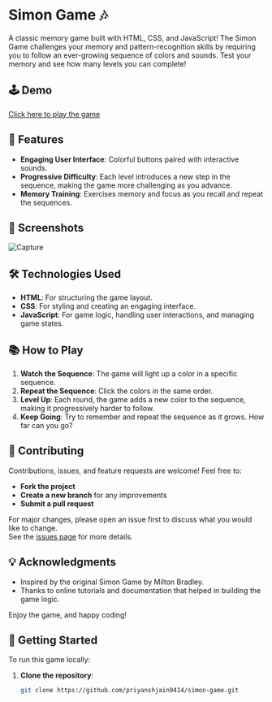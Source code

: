 # Simon Game 🎶

A classic memory game built with HTML, CSS, and JavaScript! The Simon Game challenges your memory and pattern-recognition skills by requiring you to follow an ever-growing sequence of colors and sounds. Test your memory and see how many levels you can complete!

## 🕹️ Demo

[Click here to play the game](https://priyanshjain9414.github.io/simon-game)  

## 🎨 Features

- **Engaging User Interface**: Colorful buttons paired with interactive sounds.
- **Progressive Difficulty**: Each level introduces a new step in the sequence, making the game more challenging as you advance.
- **Memory Training**: Exercises memory and focus as you recall and repeat the sequences.

## 📸 Screenshots

![Capture](https://github.com/user-attachments/assets/64265690-2ae7-4f9e-afeb-eb756be59b12)

## 🛠️ Technologies Used

- **HTML**: For structuring the game layout.
- **CSS**: For styling and creating an engaging interface.
- **JavaScript**: For game logic, handling user interactions, and managing game states.

## 📚 How to Play

1. **Watch the Sequence**: The game will light up a color in a specific sequence.
2. **Repeat the Sequence**: Click the colors in the same order.
3. **Level Up**: Each round, the game adds a new color to the sequence, making it progressively harder to follow.
4. **Keep Going**: Try to remember and repeat the sequence as it grows. How far can you go?

## 🤝 Contributing

Contributions, issues, and feature requests are welcome! Feel free to:

- **Fork the project**
- **Create a new branch** for any improvements
- **Submit a pull request**

For major changes, please open an issue first to discuss what you would like to change.  
See the [issues page](../../issues) for more details.

## 💡 Acknowledgments

- Inspired by the original Simon Game by Milton Bradley.
- Thanks to online tutorials and documentation that helped in building the game logic.

Enjoy the game, and happy coding!


## 🚀 Getting Started

To run this game locally:

1. **Clone the repository**:
   ```bash
   git clone https://github.com/priyanshjain9414/simon-game.git
